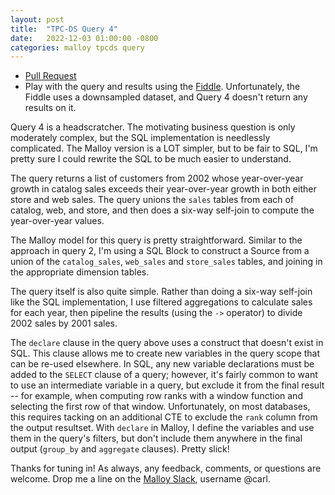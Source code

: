 ```yaml
---
layout: post
title:  "TPC-DS Query 4"
date:   2022-12-03 01:00:00 -0800
categories: malloy tpcds query
---
```

- [Pull Request](https://github.com/carlineng/malloy-tpcds/pull/8/files)
- Play with the query and results using the [Fiddle](https://carlineng.github.io/tpcds-fiddle/?q=4+-+Query+04&t=&m=TPC-DS). Unfortunately, the Fiddle uses a downsampled dataset, and Query 4 doesn't return any results on it.

Query 4 is a headscratcher. The motivating business question is only moderately complex, but the SQL implementation is needlessly complicated. The Malloy version is a LOT simpler, but to be fair to SQL, I'm pretty sure I could rewrite the SQL to be much easier to understand.

The query returns a list of customers from 2002 whose year-over-year growth in catalog sales exceeds their year-over-year growth in both either store and web sales. The query unions the `sales` tables from each of catalog, web, and store, and then does a six-way self-join to compute the year-over-year values.

<script src="https://gist.github.com/carlineng/9d23494ff83319d7d5fcf38f76a3ffd2.js?file=q04.sql"></script>

The Malloy model for this query is pretty straightforward. Similar to the approach in query 2, I'm using a SQL Block to construct a Source from a union of the `catalog_sales`, `web_sales` and `store_sales` tables, and joining in the appropriate dimension tables.

<script src="https://gist.github.com/carlineng/9d23494ff83319d7d5fcf38f76a3ffd2.js?file=tpcds.malloy"></script>

The query itself is also quite simple. Rather than doing a six-way self-join like the SQL implementation, I use filtered aggregations to calculate sales for each year, then pipeline the results (using the `->` operator) to divide 2002 sales by 2001 sales.

<script src="https://gist.github.com/carlineng/9d23494ff83319d7d5fcf38f76a3ffd2.js?file=q04.malloy"></script>

The `declare` clause in the query above uses a construct that doesn't exist in SQL. This clause allows me to create new variables in the query scope that can be re-used elsewhere. In SQL, any new variable declarations must be added to the `SELECT` clause of a query; however, it's fairly common to want to use an intermediate variable in a query, but exclude it from the final result -- for example, when computing row ranks with a window function and selecting the first row of that window. Unfortunately, on most databases, this requires tacking on an additional CTE to exclude the `rank` column from the output resultset. With `declare` in Malloy, I define the variables and use them in the query's filters, but don't include them anywhere in the final output (`group_by` and `aggregate` clauses). Pretty slick!

Thanks for tuning in! As always, any feedback, comments, or questions are welcome. Drop me a line on the [Malloy Slack](https://malloy-community.slack.com), username @carl.
